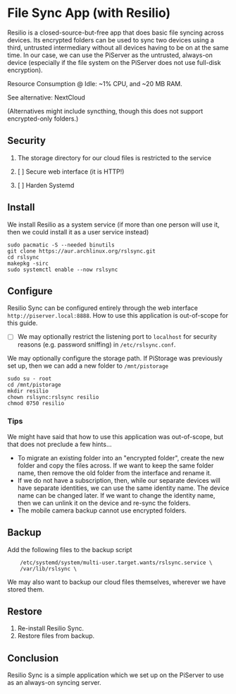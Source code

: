 # File Sync App \(with Resilio\)

Resilio is a closed-source-but-free app that does basic file syncing across devices. Its encrypted folders can be used to sync two devices using a third, untrusted intermediary without all devices having to be on at the same time. In our case, we can use the PiServer as the untrusted, always-on device \(especially if the file system on the PiServer does not use full-disk encryption\).

Resource Consumption @ Idle: ~1% CPU, and ~20 MB RAM.

See alternative: NextCloud

\(Alternatives might include syncthing, though this does not support encrypted-only folders.\)

## Security

1. The storage directory for our cloud files is restricted to the service

2. [ ] Secure web interface \(it is HTTP!\)

3. [ ] Harden Systemd

## Install

We install Resilio as a system service \(if more than one person will use it, then we could install it as a user service instead\)

```console
sudo pacmatic -S --needed binutils
git clone https://aur.archlinux.org/rslsync.git
cd rslsync
makepkg -sirc
sudo systemctl enable --now rslsync
```

## Configure

Resilio Sync can be configured entirely through the web interface `http://piserver.local:8888`. How to use this application is out-of-scope for this guide.

* [ ] We may optionally restrict the listening port to `localhost` for security reasons \(e.g. password sniffing\) in  `/etc/rslsync.conf`.

We may optionally configure the storage path. If PiStorage was previously set up, then we can add a new folder to `/mnt/pistorage`

```console
sudo su - root
cd /mnt/pistorage
mkdir resilio
chown rslsync:rslsync resilio
chmod 0750 resilio
```

### Tips

We might have said that how to use this application was out-of-scope, but that does not preclude a few hints...

* To migrate an existing folder into an "encrypted folder", create the new folder and copy the files across. If we want to keep the same folder name, then remove the old folder from the interface and rename it.
* If we do not have a subscription, then, while our separate devices will have separate identities, we can use the same identity name. The device name can be changed later. If we want to change the identity name, then we can unlink it on the device and re-sync the folders.
* The mobile camera backup cannot use encrypted folders.

## Backup

Add the following files to the backup script

```
    /etc/systemd/system/multi-user.target.wants/rslsync.service \
    /var/lib/rslsync \
```

We may also want to backup our cloud files themselves, wherever we have stored them.

## Restore

1. Re-install Resilio Sync.
2. Restore files from backup.

## Conclusion

Resilio Sync is a simple application which we set up on the PiServer to use as an always-on syncing server.

